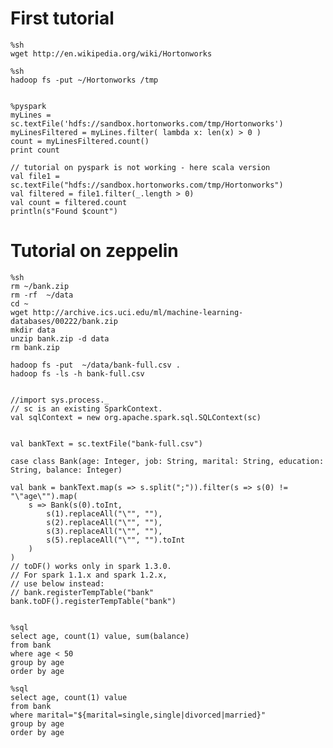 # First tutorial    
    %sh
    wget http://en.wikipedia.org/wiki/Hortonworks
    
    %sh
    hadoop fs -put ~/Hortonworks /tmp
    
    
    %pyspark
    myLines = sc.textFile('hdfs://sandbox.hortonworks.com/tmp/Hortonworks')
    myLinesFiltered = myLines.filter( lambda x: len(x) > 0 )
    count = myLinesFiltered.count()
    print count
    
    // tutorial on pyspark is not working - here scala version 
    val file1 = sc.textFile("hdfs://sandbox.hortonworks.com/tmp/Hortonworks")
    val filtered = file1.filter(_.length > 0)
    val count = filtered.count
    println(s"Found $count")



# Tutorial on zeppelin

    %sh
    rm ~/bank.zip
    rm -rf  ~/data
    cd ~
    wget http://archive.ics.uci.edu/ml/machine-learning-databases/00222/bank.zip
    mkdir data
    unzip bank.zip -d data
    rm bank.zip

    hadoop fs -put  ~/data/bank-full.csv .
    hadoop fs -ls -h bank-full.csv
    
    
    //import sys.process._
    // sc is an existing SparkContext.
    val sqlContext = new org.apache.spark.sql.SQLContext(sc)


    val bankText = sc.textFile("bank-full.csv")

    case class Bank(age: Integer, job: String, marital: String, education: String, balance: Integer)

    val bank = bankText.map(s => s.split(";")).filter(s => s(0) != "\"age\"").map(
        s => Bank(s(0).toInt, 
            s(1).replaceAll("\"", ""),
            s(2).replaceAll("\"", ""),
            s(3).replaceAll("\"", ""),
            s(5).replaceAll("\"", "").toInt
        )
    )
    // toDF() works only in spark 1.3.0.
    // For spark 1.1.x and spark 1.2.x,
    // use below instead:
    // bank.registerTempTable("bank"
    bank.toDF().registerTempTable("bank")


    %sql 
    select age, count(1) value, sum(balance)
    from bank 
    where age < 50 
    group by age 
    order by age
    
    %sql 
    select age, count(1) value 
    from bank 
    where marital="${marital=single,single|divorced|married}" 
    group by age 
    order by age
